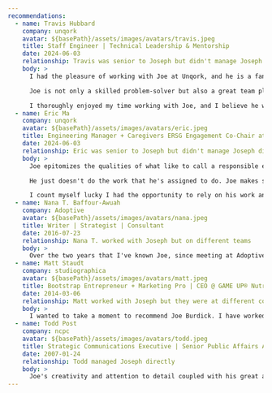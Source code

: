 ```yaml
---
recommendations:
  - name: Travis Hubbard
    company: unqork
    avatar: ${basePath}/assets/images/avatars/travis.jpeg
    title: Staff Engineer | Technical Leadership & Mentorship
    date: 2024-06-03
    relationship: Travis was senior to Joseph but didn't manage Joseph directly
    body: >
      I had the pleasure of working with Joe at Unqork, and he is a fantastic engineer with a remarkable eye for UI/UX and accessibility. Joe excels at asking insightful questions and raising important considerations, helping teams break down work and fully understand requirements. His deeply analytical mindset enables him to solve business challenges in a holistic and effective manner.

      Joe is not only a skilled problem-solver but also a great team player. He actively supports his teammates, always being one of the first to jump on calls to answer questions or provide a second pair of eyes. His commitment to driving code quality is evident through his thorough PR comments and willingness to pair with other developers.

      I thoroughly enjoyed my time working with Joe, and I believe he would be a brilliant addition to any team.
  - name: Eric Ma
    company: unqork
    avatar: ${basePath}/assets/images/avatars/eric.jpeg
    title: Engineering Manager + Caregivers ERSG Engagement Co-Chair at Unqork
    date: 2024-06-03
    relationship: Eric was senior to Joseph but didn't manage Joseph directly
    body: >
      Joe epitomizes the qualities of what like to call a responsible engineer. It's one thing to be good at writing code (which Joe is) and it's another to go the extra mile.

      He just doesn't do the work that he's assigned to do. Joe makes sure to understand the why. This is how you get output from an engineering team that is high quality, that catches edge cases, and that truly solves the problems presenting your users, by having an engineer like Joe asking the right questions and leading by example.

      I count myself lucky I had the opportunity to rely on his work and envy whoever gets to work with him in his career.
  - name: Nana T. Baffour-Awuah
    company: Adoptive
    avatar: ${basePath}/assets/images/avatars/nana.jpeg
    title: Writer | Strategist | Consultant
    date: 2016-07-23
    relationship: Nana T. worked with Joseph but on different teams
    body: >
      Over the two years that I've known Joe, since meeting at Adoptive, I've had the opportunity to work with and get to know one of the most hardworking, creative, resolute and generous people I've met in my career thus far. Joe's work ethic is impeccable, and he is a genuinely generous person who gives of himself to both his work and his team. Joe is an asset--any team would be very lucky to have him!
  - name: Matt Staudt
    company: studiographica
    avatar: ${basePath}/assets/images/avatars/matt.jpeg
    title: Bootstrap Entrepreneur + Marketing Pro | CEO @ GAME UP® Nutrition | President STAUDT agency | Created/Sold High Rollerz® Jiu Jitsu
    date: 2014-03-06
    relationship: Matt worked with Joseph but they were at different companies
    body: >
      I wanted to take a moment to recommend Joe Burdick. I have worked with Joe not only in his current role as Founder of Joey Labs but also during both of our time at SGC. Having worked with Joe on multiple projects I am extremely confident in his abilities and work ethic which both exceed what I am accustomed to. Joe is my first call when I have a technical question and he has never ceased to amaze me with his insight and can-do attitude. He is extremely knowledgable and is a problem solver. Joe is a rare find, a pleasure to work with and as a result of his expertise and professionalism is an extremely valuable addition to any team.
  - name: Todd Post
    company: ncpc
    avatar: ${basePath}/assets/images/avatars/todd.jpeg
    title: Strategic Communications Executive | Senior Public Affairs Advisor | Communications Specialist | Vice President of Communications / In-House + Agency → Humanizing integrated strategic communications
    date: 2007-01-24
    relationship: Todd managed Joseph directly
    body: >
      Joe's creativity and attention to detail coupled with his great attitude and sense of humor made him a valuable asset to the department, especially when it came to graphic design, web page management, and other technical skills.
---
```

